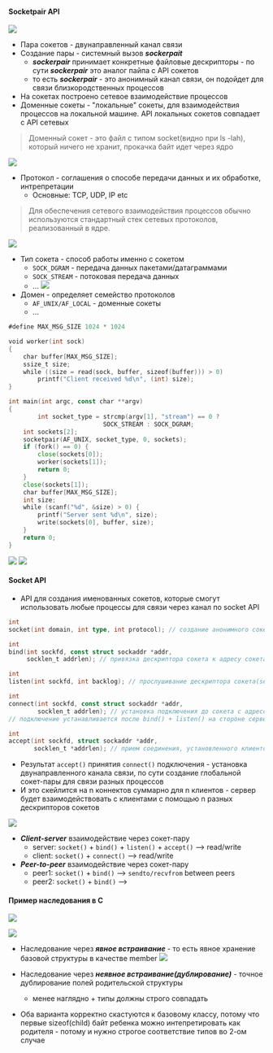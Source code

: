 
#### Socketpair API
![](../_resources/Pasted%20image%2020250106111820.png)
- Пара сокетов - двунаправленный канал связи
- Создание пары - системный вызов ***sockerpait***
	- ***sockerpair*** принимает конкретные файловые дескрипторы - по сути ***sockerpair*** это аналог пайпа с API сокетов
	- то есть ***sockerpair*** - это анонимный канал связи, он подойдет для связи близкородственных процессов
- На сокетах построено сетевое взаимодействие процессов
- Доменные сокеты - "локальные" сокеты, для взаимодействия процессов на локальной машине. API локальных сокетов совпадает с API сетевых

> Доменный сокет - это файл с типом socket(видно при ls -lah), который ничего не хранит, прокачка байт идет через ядро


![](../_resources/Pasted%20image%2020250106112158.png)
- Протокол - соглашения о способе передачи данных и их обработке, интрепретации
	- Основные: TCP, UDP, IP etc

> Для обеспечения сетевого взаимодействия процессов обычно используются стандартный стек сетевых протоколов, реализованный в ядре.

![](../_resources/Pasted%20image%2020250106112306.png)
- Тип сокета - способ работы именно с сокетом
	- `SOCK_DGRAM` - передача данных пакетами/датаграммами
	- `SOCK_STREAM` - потоковая передача данных
	- ...
![](../_resources/Pasted%20image%2020250106112428.png)
- Домен - определяет семейство протоколов
	- `AF_UNIX/AF_LOCAL` - доменные сокеты
	- ...


```go
#define MAX_MSG_SIZE 1024 * 1024

void worker(int sock)
{
	char buffer[MAX_MSG_SIZE];
	ssize_t size;
	while ((size = read(sock, buffer, sizeof(buffer))) > 0)
		printf("Client received %d\n", (int) size);
}

int main(int argc, const char **argv)
{
        int socket_type = strcmp(argv[1], "stream") == 0 ?
                          SOCK_STREAM : SOCK_DGRAM;
	int sockets[2];
	socketpair(AF_UNIX, socket_type, 0, sockets);
	if (fork() == 0) {
		close(sockets[0]);
		worker(sockets[1]);
		return 0;
	}
	close(sockets[1]);
	char buffer[MAX_MSG_SIZE];
	int size;
	while (scanf("%d", &size) > 0) {
		printf("Server sent %d\n", size);
		write(sockets[0], buffer, size);
	}
	return 0;
}
```


![](../_resources/Pasted%20image%2020250106130345.png)
![](../_resources/Pasted%20image%2020250106130400.png)

#### Socket API

- API для создания именованных сокетов, которые смогут использовать любые  процессы для связи через канал по socket API
```go
int
socket(int domain, int type, int protocol); // создание анонимного сокета - получение дескриптора сокета

int
bind(int sockfd, const struct sockaddr *addr, 
     socklen_t addrlen); // привязка дескриптора сокета к адресу сокета 

int
listen(int sockfd, int backlog); // прослушивание дескриптора сокета(server side)

int
connect(int sockfd, const struct sockaddr *addr,
        socklen_t addrlen); // установка подключения до сокета с адресом remote_addr, sockfd - дескриптор клиентского сокета
// подключение устанавливается после bind() + listen() на стороне сервера

int
accept(int sockfd, struct sockaddr *addr,
       socklen_t *addrlen); // прием соединения, установленного клиентом через connect, на сервере(прием относительно дескриптора серверного сокета sockfd, возвращается дескриптор клиентского сокета)
```
- Результат `accept()` принятия `connect()` подключения - установка двунаправленного канала связи, по сути создание глобальной сокет-пары для связи разных процессов
- И это скейлится на n коннектов суммарно для n клиентов - сервер будет взаимодействовать с клиентами с помощью n разных дескрипторов сокетов 


![](../_resources/Pasted%20image%2020250106133051.png)
- ***Client-server*** взаимодействие через сокет-пару
	- server: `socket()` + `bind()` + `listen()` + `accept()` --> read/write
	- client: `socket()` + `connect()` --> read/write
- ***Peer-to-peer*** взаимодействие через сокет-пару
	- peer1: `socket()` + `bind()` -->
								`sendto/recvfrom` between peers
	- peer2: `socket()` + `bind()` -->



#### Пример наследования в C 
![](../_resources/Pasted%20image%2020250106235011.png)

![](../_resources/Pasted%20image%2020250106235143.png)
- Наследование через ***явное встраивание*** - то есть явное хранение базовой структуры в качестве member
![](../_resources/Pasted%20image%2020250106235231.png)
- Наследование через ***неявное встраивание(дублирование)*** - точное дублирование полей родительской структуры
	- менее наглядно + типы должны строго совпадать

- Оба варианта корректно скастуются к базовому классу, потому что первые sizeof(child) байт ребенка можно интепретировать как родителя - потому и нужно строгое соответствие типов во 2-ом случае